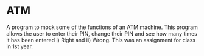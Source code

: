 # ATM
A program to mock some of the functions of an ATM machine.
This program allows the user to enter their PIN, change their PIN and see how many times it has been entered i) Right and ii) Wrong.
This was an assignment for class in 1st year.
